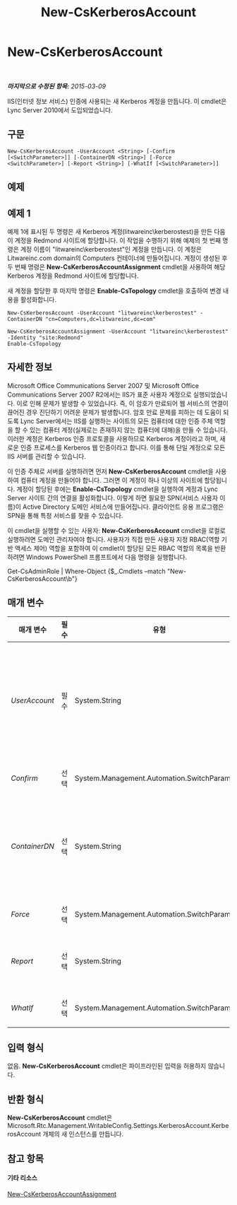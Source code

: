 ﻿---
title: New-CsKerberosAccount
TOCTitle: New-CsKerberosAccount
ms:assetid: 67ffa1b1-0ca5-410b-81f7-2375b9dbef3c
ms:mtpsurl: https://technet.microsoft.com/ko-kr/library/Gg398485(v=OCS.15)
ms:contentKeyID: 49303899
ms.date: 08/24/2015
mtps_version: v=OCS.15
ms.translationtype: HT
---

# New-CsKerberosAccount

 

_**마지막으로 수정된 항목:** 2015-03-09_

IIS(인터넷 정보 서비스) 인증에 사용되는 새 Kerberos 계정을 만듭니다. 이 cmdlet은 Lync Server 2010에서 도입되었습니다.

## 구문

    New-CsKerberosAccount -UserAccount <String> [-Confirm [<SwitchParameter>]] [-ContainerDN <String>] [-Force <SwitchParameter>] [-Report <String>] [-WhatIf [<SwitchParameter>]]

## 예제

## 예제 1

예제 1에 표시된 두 명령은 새 Kerberos 계정(litwareinc\\kerberostest)을 만든 다음 이 계정을 Redmond 사이트에 할당합니다. 이 작업을 수행하기 위해 예제의 첫 번째 명령은 계정 이름이 "litwareinc\\kerberostest"인 계정을 만듭니다. 이 계정은 Litwareinc.com domain의 Computers 컨테이너에 만들어집니다. 계정이 생성된 후 두 번째 명령은 **New-CsKerberosAccountAssignment** cmdlet을 사용하여 해당 Kerberos 계정을 Redmond 사이트에 할당합니다.

새 계정을 할당한 후 마지막 명령은 **Enable-CsTopology** cmdlet을 호출하여 변경 내용을 활성화합니다.

    New-CsKerberosAccount -UserAccount "litwareinc\kerberostest" -ContainerDN "cn=Computers,dc=litwareinc,dc=com"
    
    New-CsKerberosAccountAssignment -UserAccount "litwareinc\kerberostest" -Identity "site:Redmond"
    Enable-CsTopology

## 자세한 정보

Microsoft Office Communications Server 2007 및 Microsoft Office Communications Server 2007 R2에서는 IIS가 표준 사용자 계정으로 실행되었습니다. 이로 인해 문제가 발생할 수 있었습니다. 즉, 이 암호가 만료되어 웹 서비스의 연결이 끊어진 경우 진단하기 어려운 문제가 발생합니다. 암호 만료 문제를 피하는 데 도움이 되도록 Lync Server에서는 IIS를 실행하는 사이트의 모든 컴퓨터에 대한 인증 주체 역할을 할 수 있는 컴퓨터 계정(실제로는 존재하지 않는 컴퓨터에 대해)을 만들 수 있습니다. 이러한 계정은 Kerberos 인증 프로토콜을 사용하므로 Kerberos 계정이라고 하며, 새로운 인증 프로세스를 Kerberos 웹 인증이라고 합니다. 이를 통해 단일 계정으로 모든 IIS 서버를 관리할 수 있습니다.

이 인증 주체로 서버를 실행하려면 먼저 **New-CsKerberosAccount** cmdlet을 사용하여 컴퓨터 계정을 만들어야 합니다. 그러면 이 계정이 하나 이상의 사이트에 할당됩니다. 계정이 할당된 후에는 **Enable-CsTopology** cmdlet을 실행하여 계정과 Lync Server 사이트 간의 연결을 활성화합니다. 이렇게 하면 필요한 SPN(서비스 사용자 이름)이 Active Directory 도메인 서비스에 만들어집니다. 클라이언트 응용 프로그램은 SPN을 통해 특정 서비스를 찾을 수 있습니다.

이 cmdlet을 실행할 수 있는 사용자: **New-CsKerberosAccount** cmdlet을 로컬로 실행하려면 도메인 관리자여야 합니다. 사용자가 직접 만든 사용자 지정 RBAC(역할 기반 액세스 제어) 역할을 포함하여 이 cmdlet이 할당된 모든 RBAC 역할의 목록을 반환하려면 Windows PowerShell 프롬프트에서 다음 명령을 실행합니다.

Get-CsAdminRole | Where-Object {$\_.Cmdlets –match "New-CsKerberosAccount\\b"}

## 매개 변수


<table>
<colgroup>
<col style="width: 25%" />
<col style="width: 25%" />
<col style="width: 25%" />
<col style="width: 25%" />
</colgroup>
<thead>
<tr class="header">
<th>매개 변수</th>
<th>필수</th>
<th>유형</th>
<th>설명</th>
</tr>
</thead>
<tbody>
<tr class="odd">
<td><p><em>UserAccount</em></p></td>
<td><p>필수</p></td>
<td><p>System.String</p></td>
<td><p>format 도메인_이름\사용자_이름 형식을 사용하는 새 계정의 계정 이름입니다((예: -UserAccount &quot;litwareinc\kerberostest&quot;). 지정한 계정이 이미 있는 경우 명령이 실패합니다.</p>
<p>이름은 UserAccount지만 <strong>New-CsKerberosAccount</strong> cmdlet을 실행하여 만든 계정은 실제로 사용자 계정이 아니라 컴퓨터 계정입니다.</p></td>
</tr>
<tr class="even">
<td><p><em>Confirm</em></p></td>
<td><p>선택</p></td>
<td><p>System.Management.Automation.SwitchParameter</p></td>
<td><p>명령을 실행하기 전에 확인 메시지를 표시합니다.</p></td>
</tr>
<tr class="odd">
<td><p><em>ContainerDN</em></p></td>
<td><p>선택</p></td>
<td><p>System.String</p></td>
<td><p>새 계정이 생성되는 Active Directory 컨테이너의 고유 이름입니다(예: -ContainerDN &quot;ou=Finance,dc=litwareinc,dc=com&quot;). 이 매개 변수를 지정하지 않으면 <strong>New-CsKerberosAccount</strong> cmdlet이 Active Directory의 Computers 컨테이너에 새 계정을 만듭니다.</p></td>
</tr>
<tr class="even">
<td><p><em>Force</em></p></td>
<td><p>선택</p></td>
<td><p>System.Management.Automation.SwitchParameter</p></td>
<td><p>명령을 실행할 때 발생할 수 있는 심각하지 않은 오류 메시지를 표시하지 않습니다.</p></td>
</tr>
<tr class="odd">
<td><p><em>Report</em></p></td>
<td><p>선택</p></td>
<td><p>System.String</p></td>
<td><p>cmdlet을 실행할 때 만들어지는 로그 파일의 파일 경로를 지정할 수 있습니다(예: -Report &quot;C:\Logs\KerberosAccount.html&quot;).</p></td>
</tr>
<tr class="even">
<td><p><em>WhatIf</em></p></td>
<td><p>선택</p></td>
<td><p>System.Management.Automation.SwitchParameter</p></td>
<td><p>명령을 실제로 실행하지 않고도 명령이 실행될 경우 발생할 수 있는 현상을 설명합니다.</p></td>
</tr>
</tbody>
</table>


## 입력 형식

없음. **New-CsKerberosAccount** cmdlet은 파이프라인된 입력을 허용하지 않습니다.

## 반환 형식

**New-CsKerberosAccount** cmdlet은 Microsoft.Rtc.Management.WritableConfig.Settings.KerberosAccount.KerberosAccount 개체의 새 인스턴스를 만듭니다.

## 참고 항목

#### 기타 리소스

[New-CsKerberosAccountAssignment](new-cskerberosaccountassignment.md)

